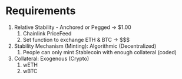 # Requirements

1. Relative Stability - Anchored or Pegged -> $1.00
    1. Chainlink PriceFeed
    2. Set function to exchange ETH & BTC -> $$$
2. Stability Mechanism (Minting): Algorithmic (Decentralized)
    1. People can only mint Stablecoin with enough collateral (coded)
3. Collateral: Exogenous (Crypto)
    1. wETH
    2. wBTC
